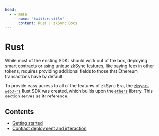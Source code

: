 ```yaml
---
head:
  - - meta
    - name: "twitter:title"
      content: Rust | zkSync Docs
---
```


# Rust

While most of the existing SDKs should work out of the box, deploying smart contracts or using unique zkSync features, like paying fees in other tokens, requires providing additional fields to those that Ethereum transactions have by default.

To provide easy access to all of the features of zkSync Era, the [`zksync-web3-rs`][sdk] Rust SDK was created, which builds upon the [`ethers`][ethers] library. This section serves as its reference.

## Contents

- [Getting started](./getting-started.md)
- [Contract deployment and interaction](./contract-deployment-and-interaction.md)

[sdk]: https://github.com/lambdaclass/zksync-web3-rs/
[ethers]: https://crates.io/crates/ethers
